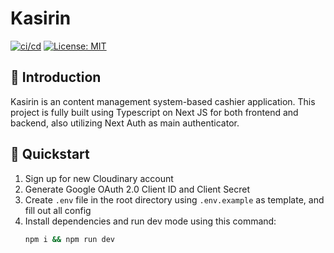 # Kasirin

[![ci/cd](https://github.com/alkuinvito/kasirin/actions/workflows/main.yml/badge.svg)](https://github.com/alkuinvito/kasirin/actions/workflows/main.yml)
[![License: MIT](https://img.shields.io/badge/License-MIT-yellow.svg)](https://opensource.org/licenses/MIT)

## 💬 Introduction
Kasirin is an content management system-based cashier application. This project is fully built using Typescript on Next JS for both frontend and backend, also utilizing Next Auth as main authenticator.

## 🚀 Quickstart
1. Sign up for new Cloudinary account
2. Generate Google OAuth 2.0 Client ID and Client Secret
3. Create `.env` file in the root directory using `.env.example` as template, and fill out all config
4. Install dependencies and run dev mode using this command:
   ```bash
   npm i && npm run dev
   ```